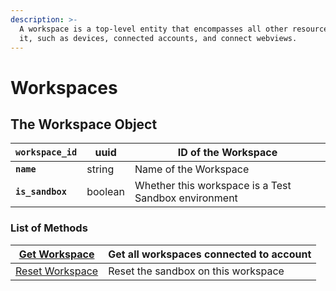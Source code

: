 ```yaml
---
description: >-
  A workspace is a top-level entity that encompasses all other resources below
  it, such as devices, connected accounts, and connect webviews.
---
```


# Workspaces

## The Workspace Object

| **`workspace_id`** | uuid    | ID of the Workspace                                  |
| ------------------ | ------- | ---------------------------------------------------- |
| **`name`**         | string  | Name of the Workspace                                |
| **`is_sandbox`**   | boolean | Whether this workspace is a Test Sandbox environment |

### List of Methods

| [Get Workspace](get.md)     | Get all workspaces connected to account |
| ------------------------------------- | --------------------------------------- |
| [Reset Workspace](workspaces/reset_sandbox.md) | Reset the sandbox on this workspace     |
